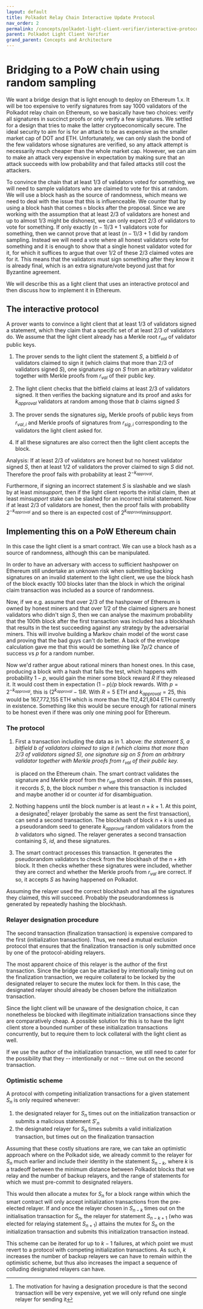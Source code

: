 ```yaml
---
layout: default
title: Polkadot Relay Chain Interactive Update Protocol
nav_order: 2
permalink: /concepts/polkadot-light-client-verifier/interactive-protocol
parent: Polkadot Light Client Verifier
grand_parent: Concepts and Architecture
---
```


# Bridging to a PoW chain using random sampling

We want a bridge design that is light enough to deploy on Ethereum 1.x. It will be too expensive to verify signatures from say 1000 validators of the Polkadot relay chain on Ethereum, so we basically have two choices: verify all signatures in succinct proofs or only verify a few signatures. We settled for a design that tries to make the latter cryptoeconomically secure. The ideal security to aim for is for an attack to be as expensive as the smaller market cap of DOT and ETH. Unfortunately, we can only slash the bond of the few validators whose signatures are verified, so any attack attempt is necessarily much cheaper than the whole market cap. However, we can aim to make an attack very expensive in expectation by making sure that an attack succeeds with low probability and that failed attacks still cost the attackers.

To convince the chain that at least 1/3 of validators voted for something, we will need to sample validators who are claimed to vote for this at random. We will use a block hash as the source of randomness, which means we need to deal with the issue that this is influenceable. We counter that by using a block hash that comes `n` blocks after the proposal. Since we are working with the assumption that at least 2/3 of validators are honest and up to almost 1/3 might be dishonest, we can only expect 2/3 of validators to vote for something. If only exactly $(n-1)/3 + 1$ validators vote for something, then we cannot prove that at least $(n-1)/3 + 1$ did by random sampling. Instead we will need a vote where all honest validators vote for something and it is enough to show that a single honest validator voted for it, for which it suffices to argue that over 1/2 of these 2/3 claimed votes are for it. This means that the validators must sign something after they know it is already final, which is an extra signature/vote beyond just that for Byzantine agreement.

<!-- TODO: the above is quite confusing. How can we better describe that? -->

We will describe this as a light client that uses an interactive protocol and then discuss how to implement it in Ethereum.

## The interactive protocol

A prover wants to convince a light client that at least $1/3$ of validators signed a statement, which they claim that a specific set of at least $2/3$ of validators do. We assume that the light client already has a Merkle root $r_{val}$ of validator public keys.

1. The prover sends to the light client the statement $S$, a bitfield $b$ of validators claimed to sign it (which claims that more than $2/3$ of validators signed $S$), one signatures $sig$ on $S$ from an arbitrary validator together with Merkle proofs from $r_{val}$ of their public key.

2. The light client checks that the bitfield claims at least 2/3 of validators signed. It then verifies the backing signature and its proof and asks for $k_{approval}$ validators at random among those that $b$ claims signed $S$

<!-- TODO: that will happen off-chain, right? The sampling should come from a later block hash, which the light client does not yet know -->

3. The prover sends the signatures $sig_i$, Merkle proofs of public keys from $r_{val,i}$ and Merkle proofs of signatures from $r_{sig,i}$ corresponding to the validators the light client asked for.

4. If all these signatures are also correct then the light client accepts the block.

Analysis: If at least $2/3$ of validators are honest but no honest validator signed $S$, then at least $1/2$ of validators the prover claimed to sign $S$ did not. Therefore the proof fails with probability at least $2^{-k_{approval}}$.

Furthermore, if signing an incorrect statement $S$ is slashable and we slash by at least $minsupport$, then if the light client reports the initial claim, then at least $minsupport$ stake can be slashed for an incorrect inital statement. Now if at least $2/3$ of validators are honest, then the proof fails with probability $2^{-k_{approval}}$ and so there is an expected cost of $2^{k_{approval}} minsupport$.

## Implementing this on a PoW Ethereum chain

In this case the light client is a smart contract. We can use a block hash as a source of randomness, although this can be manipulated.

In order to have an adversary with access to sufficient hashpower on Ethereum still undertake an unknown risk when submitting backing signatures on an invalid statement to the light client, we use the block hash of the block exactly 100 blocks later than the block in which the original claim transaction was included as a source of randomness.

Now, if we e.g. assume that over $2/3$ of the hashpower of Ethereum is owned by honest miners and that over $1/2$ of the claimed signers are honest validators who didn't sign $S$, then we can analyse the maximum probability that the 100th block after the first transaction was included has a blockhash that results in the test succeeding against any strategy by the adversarial miners. This will involve building a Markov chain model of the worst case and proving that the bad guys can't do better. A back of the envelope calculation gave me that this would be something like $7p/2$ chance of success vs $p$ for a random number.

<!-- TODO: is that your analysis @musnit or is it taken from another document? -->

Now we'd rather argue about rational miners than honest ones. In this case, producing a block with a hash that fails the test, which happens with probability $1-p$, would gain the miner some block reward $R$ if they released it. It would cost them in expectation $(1-p)/p$ block rewards. With $p=2^{-k_{approval}}$, this is $(2^{k_{approval}}-1)R$. With $R=5$ ETH and $k_{approval} = 25$, this would be 167,772,155 ETH which is more than the 112,421,804 ETH currently in existence. Something like this would be secure enough for rational miners to be honest even if there was only one mining pool for Ethereum.

<!--  TODO: the above section should go into a separate section on economic analysis, and not be under the implementation heading -->

### The protocol

1. First a transaction including the data as in 1. above:
   _the statement $S$, a bitfield $b$ of validators claimed to sign it (which claims that more than $2/3$ of validators signed $S$), one signature $sig$ on $S$ from an arbitrary validator together with Merkle proofs from $r_{val}$ of their public key._

   is placed on the Ethereum chain. The smart contract validates the signature and Merkle proof from the $r_{val}$ stored on chain. If this passes, it records $S$, $b$, the block number $n$ where this transaction is included and maybe another id or counter $id$ for disambiguation.

2. Nothing happens until the block number is at least $n+k+1$. At this point, a designated[^designation-motivation] relayer (probably the same as sent the first transaction), can send a second transaction. The blockhash of block $n+k$ is used as a pseudorandom seed to generate $k_{approval}$ random validators from the $b$ validators who signed. The relayer generates a second transaction containing $S$, $id$, and these signatures.
3. The smart contract processes this transaction. It generates the pseudorandom validators to check from the blockhash of the $n+k$th block. It then checks whether these signatures were included, whether they are correct and whether the Merkle proofs from $r_{val}$ are correct. If so, it accepts $S$ as having happened on Polkadot.

Assuming the relayer used the correct blockhash and has all the signatures they claimed, this will succeed. Probably the pseudorandomness is generated by repeatedly hashing the blockhash.

### Relayer designation procedure

<!---(temporary working name for 1st & 2nd transactions: initialization & finalization transactions)--->

The second transaction (finalization transaction) is expensive compared to the first (initialization transaction). Thus, we need a mutual exclusion protocol that ensures that the finalization transaction is only submitted once by one of the protocol-abiding relayers.

<!--This can be solved by designating a single relayer only to submit this transaction, within some timeout period.-->

The most apparent choice of this relayer is the author of the first transaction. Since the bridge can be attacked by intentionally timing out on the finalization transaction, we require collateral to be locked by the designated relayer to secure the mutex lock for them. In this case, the designated relayer should already be chosen before the initialization transaction.

Since the light client will be unaware of the designation choice, it can nonetheless be blocked with illegitimate initialization transactions since they are comparatively cheap. A possible solution for this is to have the light client store a bounded number of these initialization transactions concurrently, but to require them to lock collateral with the light client as well.

If we use the author of the initialization transaction, we still need to cater for the possibility that they -- intentionally or not -- time out on the second transaction.

### Optimistic scheme

A protocol with competing initialization transactions for a given statement $S_n$ is only required whenever:

1. the designated relayer for $S_n$ times out on the initialization transaction or submits a malicious statement $S'_n$
2. the designated relayer for $S_n$ times submits a valid initialization transaction, but times out on the finalization transaction

Assuming that these costly situations are rare, we can take an optimistic approach where on the Polkadot side, we already commit to the relayer for $S_n$ much earlier and include their identity in the statement $S_{n-k}$, where $k$ is a tradeoff between the minimum distance between Polkadot blocks that we relay and the number of backup relayers, and the range of statements for which we must pre-commit to designated relayers.

This would then allocate a mutex for $S_n$ for a block range within which the smart contract will only accept initialization transactions from the pre-elected relayer. If and once the relayer chosen in $S_{n-k}$ times out on the initialisation transaction for $S_n$, the relayer for statement $S_{n-k+1}$ (who was elected for relaying statement $S_{n+1}$) attains the mutex for $S_n$ on the initialization transaction and submits this initialization transaction instead.

This scheme can be iterated for up to $k-1$ failures, at which point we must revert to a protocol with competing initialization transactions. As such, $k$ increases the number of backup relayers we can have to remain within the optimistic scheme, but thus also increases the impact a sequence of colluding designated relayers can have.

[^designation-motivation]: The motivation for having a designation procedure is that the second transaction will be very expensive, yet we will only refund one single relayer for sending it
